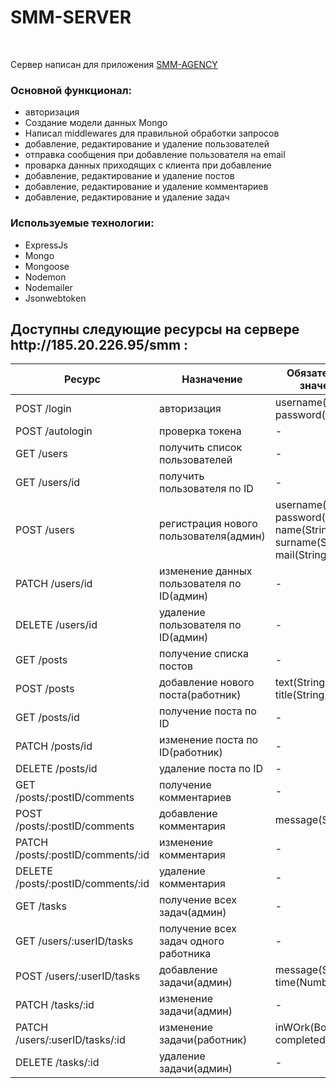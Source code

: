 # SMM-SERVER
<br>


Сервер написан для приложения <a href="https://github.com/sirykey/SMM-agency"> SMM-AGENCY</a>


<h3>Основной функционал:</h3>
<ul>
  <li>
    авторизация
  </li>
  <li>
    Создание модели данных Mongo
  </li>
  <li>
    Написал middlewares для правильной обработки запросов 
  </li>
  <li>
    добавление, редактирование и удаление пользователей
  </li>
  <li>
    отправка сообщения при добавление пользователя на email
  </li>
  <li>
    проварка данных приходящих с клиента при добавление  
  </li>
  <li>
    добавление, редактирование и удаление постов
  </li>
  <li>
    добавление, редактирование и удаление комментариев
  </li>
  <li>
    добавление, редактирование и удаление задач
  </li>
</ul>


<h3>Используемые технологии:</h3>

<ul>
  <li>
    ExpressJs
  </li>
  <li>
    Mongo
  </li>
  <li>
    Mongoose
  </li>
  <li>
    Nodemon
  </li>
  <li>
    Nodemailer
  </li>
  <li>
    Jsonwebtoken
  </li>
</ul>

<h2>
  Доступны следующие ресурсы на сервере http://185.20.226.95/smm :
</h2>

| Ресурс | Назначение | Обязательные значения |
|-|-|-|
| POST /login | авторизация | username(String), password(String)   |
| POST /autologin | проверка токена | - |
| GET /users | получить список пользователей | - |
| GET /users/id | получить пользователя по ID | - |
| POST /users | регистрация нового пользователя(админ) | username(String), password(String), name(String), surname(String), mail(String) |
| PATCH /users/id | изменение данных пользователя по ID(админ) | - |
| DELETE /users/id | удаление пользователя по ID(админ) | - |
| GET /posts | получение списка постов | - |
| POST /posts | добавление нового поста(работник) | text(String), title(String) |
| GET /posts/id | получение поста по ID | - |
| PATCH /posts/id | изменение поста по ID(работник) | - |
| DELETE /posts/id | удаление поста по ID | - |
| GET /posts/:postID/comments | получение комментариев | - |
| POST /posts/:postID/comments | добавление комментария | message(String) |
| PATCH /posts/:postID/comments/:id | изменение комментария | - |
| DELETE /posts/:postID/comments/:id | удаление комментария | - |
| GET /tasks | получение всех задач(админ) | - |
| GET /users/:userID/tasks | получение всех задач одного работника  | - |
| POST /users/:userID/tasks | добавление задачи(админ) | message(String), time(Number) |
| PATCH /tasks/:id | изменение задачи(админ)  | - |
| PATCH /users/:userID/tasks/:id | изменение задачи(работник) | inWOrk(Boolean), completed(Boolean) |
| DELETE /tasks/:id | удаление задачи(админ) | - |
